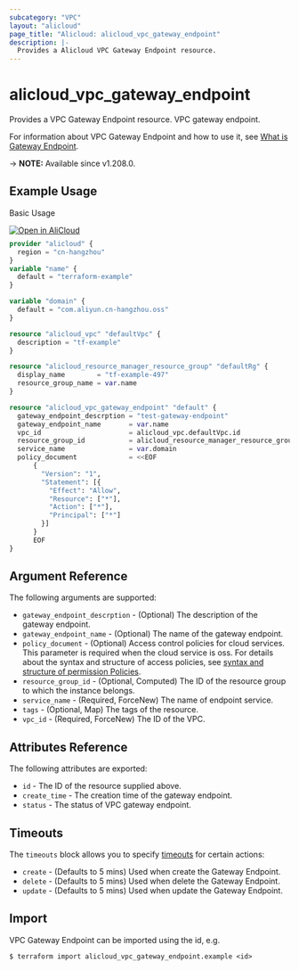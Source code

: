 ```yaml
---
subcategory: "VPC"
layout: "alicloud"
page_title: "Alicloud: alicloud_vpc_gateway_endpoint"
description: |-
  Provides a Alicloud VPC Gateway Endpoint resource.
---
```


# alicloud_vpc_gateway_endpoint

Provides a VPC Gateway Endpoint resource. VPC gateway endpoint.

For information about VPC Gateway Endpoint and how to use it, see [What is Gateway Endpoint](https://www.alibabacloud.com/help/en/virtual-private-cloud/latest/gateway-endpoint).

-> **NOTE:** Available since v1.208.0.

## Example Usage

Basic Usage

<div style="display: block;margin-bottom: 40px;"><div class="oics-button" style="float: right;position: absolute;margin-bottom: 10px;">
  <a href="https://api.aliyun.com/api-tools/terraform?resource=alicloud_vpc_gateway_endpoint&exampleId=b42f095c-5d47-dac8-1f50-091d9074e35eaa2b33cf&activeTab=example&spm=docs.r.vpc_gateway_endpoint.0.b42f095c5d&intl_lang=EN_US" target="_blank">
    <img alt="Open in AliCloud" src="https://img.alicdn.com/imgextra/i1/O1CN01hjjqXv1uYUlY56FyX_!!6000000006049-55-tps-254-36.svg" style="max-height: 44px; max-width: 100%;">
  </a>
</div></div>

```terraform
provider "alicloud" {
  region = "cn-hangzhou"
}
variable "name" {
  default = "terraform-example"
}

variable "domain" {
  default = "com.aliyun.cn-hangzhou.oss"
}

resource "alicloud_vpc" "defaultVpc" {
  description = "tf-example"
}

resource "alicloud_resource_manager_resource_group" "defaultRg" {
  display_name        = "tf-example-497"
  resource_group_name = var.name
}

resource "alicloud_vpc_gateway_endpoint" "default" {
  gateway_endpoint_descrption = "test-gateway-endpoint"
  gateway_endpoint_name       = var.name
  vpc_id                      = alicloud_vpc.defaultVpc.id
  resource_group_id           = alicloud_resource_manager_resource_group.defaultRg.id
  service_name                = var.domain
  policy_document             = <<EOF
      {
        "Version": "1",
        "Statement": [{
          "Effect": "Allow",
          "Resource": ["*"],
          "Action": ["*"],
          "Principal": ["*"]
        }]
      }
      EOF
}
```

## Argument Reference

The following arguments are supported:
* `gateway_endpoint_descrption` - (Optional) The description of the gateway endpoint.
* `gateway_endpoint_name` - (Optional) The name of the gateway endpoint.
* `policy_document` - (Optional) Access control policies for cloud services. This parameter is required when the cloud service is oss. For details about the syntax and structure of access policies, see [syntax and structure of permission Policies](https://help.aliyun.com/document_detail/93739.html).
* `resource_group_id` - (Optional, Computed) The ID of the resource group to which the instance belongs.
* `service_name` - (Required, ForceNew) The name of endpoint service.
* `tags` - (Optional, Map) The tags of the resource.
* `vpc_id` - (Required, ForceNew) The ID of the VPC.

## Attributes Reference

The following attributes are exported:
* `id` - The ID of the resource supplied above.
* `create_time` - The creation time of the gateway endpoint.
* `status` - The status of VPC gateway endpoint.

## Timeouts

The `timeouts` block allows you to specify [timeouts](https://www.terraform.io/docs/configuration-0-11/resources.html#timeouts) for certain actions:
* `create` - (Defaults to 5 mins) Used when create the Gateway Endpoint.
* `delete` - (Defaults to 5 mins) Used when delete the Gateway Endpoint.
* `update` - (Defaults to 5 mins) Used when update the Gateway Endpoint.

## Import

VPC Gateway Endpoint can be imported using the id, e.g.

```shell
$ terraform import alicloud_vpc_gateway_endpoint.example <id>
```